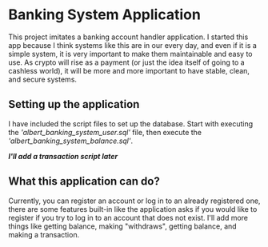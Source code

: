 # Banking System Application

This project imitates a banking account handler application.
I started this app because I think systems like this are in our every day, and even if it is a simple system, it is very important to make them 
maintainable and easy to use.
As crypto will rise as a payment (or just the idea itself of going to a cashless world), it will be more and more important to have stable, clean, and secure
systems. 

## Setting up the application

I have included the script files to set up the database. 
Start with executing the *'albert_banking_system_user.sql'* file, then execute the 
*'albert_banking_system_balance.sql'*. 

__*I'll add a transaction script later*__

## What this application can do?

Currently, you can register an account or log in to an already registered one, there are some features built-in
like the application asks if you would like to register if you try to log in to an account that does not exist.
I'll add more things like getting balance, making "withdraws", getting balance, and making a transaction.

